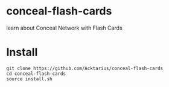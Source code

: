 # conceal-flash-cards
learn about Conceal Network with Flash Cards

# Install

`git clone https://github.com/Acktarius/conceal-flash-cards`  
`cd conceal-flash-cards`  
`source install.sh`  
